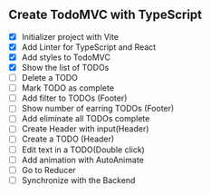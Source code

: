 ## Create TodoMVC with TypeScript

- [X] Initializer project with Vite
- [X] Add Linter for TypeScript and React
- [X] Add styles to TodoMVC
- [X] Show the list of TODOs
- [ ] Delete a TODO
- [ ] Mark TODO as complete
- [ ] Add filter to TODOs (Footer)
- [ ] Show number of earring TODOs (Footer)
- [ ] Add eliminate all TODOs complete
- [ ] Create Header with input(Header)
- [ ] Create a TODO (Header)
- [ ] Edit text in a TODO(Double click)
- [ ] Add animation with AutoAnimate
- [ ] Go to Reducer
- [ ] Synchronize with the Backend